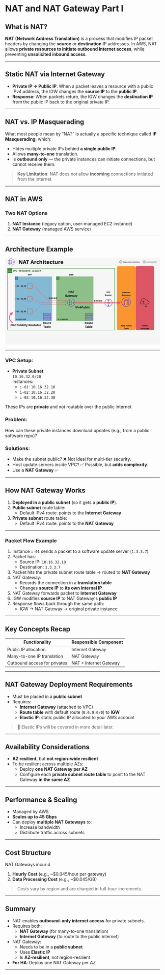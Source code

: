 # NAT and NAT Gateway Part I

## What is NAT?

**NAT (Network Address Translation)** is a process that modifies IP packet headers by changing the **source** or **destination** IP addresses. In AWS, NAT allows **private resources to initiate outbound internet access**, while preventing **unsolicited inbound access**.

---

## Static NAT via Internet Gateway

- **Private IP → Public IP**: When a packet leaves a resource with a public IPv4 address, the IGW changes the **source IP** to the **public IP**.
- **Response**: When packets return, the IGW changes the **destination IP** from the public IP back to the original private IP.

---

## NAT vs. IP Masquerading

What most people mean by “NAT” is actually a specific technique called **IP Masquerading**, which:

- Hides multiple private IPs behind **a single public IP**.
- Allows **many-to-one** translation.
- Is **outbound only** — the private instances can initiate connections, but cannot receive them.

> **Key Limitation**: NAT does not allow **incoming** connections initiated from the internet.

---

## NAT in AWS

### Two NAT Options

1. **NAT Instance** (legacy option, user-managed EC2 instance)
2. **NAT Gateway** (managed AWS service)

---

## Architecture Example

![NAT-1](/24_Diagrams/NAT-1.png)

---

### VPC Setup:

- **Private Subnet**:  
  `10.16.32.0/20`  
  Instances:
  - `i-01`: `10.16.32.10`
  - `i-02`: `10.16.32.20`
  - `i-03`: `10.16.32.30`

These IPs are **private** and not routable over the public internet.

### Problem:

How can these private instances download updates (e.g., from a public software repo)?

### Solutions:

- Make the subnet public? ❌ Not ideal for multi-tier security.
- Host update servers inside VPC? ✅ Possible, but **adds complexity**.
- Use a **NAT Gateway** ✅

---

## How NAT Gateway Works

1. **Deployed in a public subnet** (so it gets a **public IP**).
2. **Public subnet** route table:
   - Default IPv4 route: points to the **Internet Gateway**
3. **Private subnet** route table:
   - Default IPv4 route: points to the **NAT Gateway**

---

### Packet Flow Example

1. Instance `i-01` sends a packet to a software update server (`1.3.3.7`)
2. Packet has:
   - Source IP: `10.16.32.10`
   - Destination: `1.3.3.7`
3. Packet hits the private subnet route table → routed to **NAT Gateway**
4. NAT Gateway:
   - Records the connection in a **translation table**
   - Changes **source IP** to **its own internal IP**
5. NAT Gateway forwards packet to **Internet Gateway**
6. IGW modifies **source IP** to NAT Gateway's **public IP**
7. Response flows back through the same path:
   - IGW → NAT Gateway → original private instance

---

## Key Concepts Recap

| Functionality                | Responsible Component  |
| ---------------------------- | ---------------------- |
| Public IP allocation         | Internet Gateway       |
| Many-to-one IP translation   | NAT Gateway            |
| Outbound access for privates | NAT + Internet Gateway |

---

## NAT Gateway Deployment Requirements

- Must be placed in a **public subnet**
- Requires:
  - **Internet Gateway** (attached to VPC)
  - **Route table** with default route (`0.0.0.0/0`) to **IGW**
  - **Elastic IP**: static public IP allocated to your AWS account

> 🔹 Elastic IPs will be covered in more detail later.

---

## Availability Considerations

- **AZ resilient**, but **not region-wide resilient**
- To be resilient across multiple AZs:
  - Deploy **one NAT Gateway per AZ**
  - Configure each **private subnet route table** to point to the NAT Gateway **in the same AZ**

---

## Performance & Scaling

- Managed by AWS
- **Scales up to 45 Gbps**
- Can deploy **multiple NAT Gateways** to:
  - Increase bandwidth
  - Distribute traffic across subnets

---

## Cost Structure

NAT Gateways incur:d

1. **Hourly Cost** (e.g., ~$0.045/hour per gateway)
2. **Data Processing Cost** (e.g., ~$0.045/GB)

> Costs vary by region and are charged in full-hour increments.

---

## Summary

- NAT enables **outbound-only internet access** for private subnets.
- Requires both:
  - **NAT Gateway** (for many-to-one translation)
  - **Internet Gateway** (to route to the public internet)
- NAT Gateway:
  - Needs to be in a **public subnet**
  - Uses **Elastic IP**
  - Is **AZ-resilient**, not region-resilient
- **For HA**: Deploy one NAT Gateway per AZ

---
